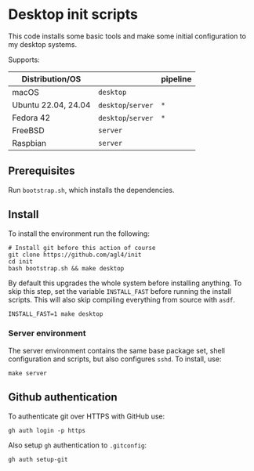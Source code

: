 # Desktop init scripts

This code installs some basic tools and make some initial configuration to my
desktop systems.

Supports:

| Distribution/OS     |                    | pipeline |
|---------------------|--------------------|----------|
| macOS               | `desktop`          |          |
| Ubuntu 22.04, 24.04 | `desktop`/`server` | `*`      |
| Fedora 42           | `desktop`/`server` | `*`      |
| FreeBSD             | `server`           |          |
| Raspbian            | `server`           |          |

## Prerequisites

Run `bootstrap.sh`, which installs the dependencies.

## Install

To install the environment run the following:

```shell
# Install git before this action of course
git clone https://github.com/agl4/init
cd init
bash bootstrap.sh && make desktop
```

By default this upgrades the whole system before installing anything. To skip
this step, set the variable `INSTALL_FAST` before running the install
scripts. This will also skip compiling everything from source with `asdf`.

```shell
INSTALL_FAST=1 make desktop
```

### Server environment

The server environment contains the same base package set, shell configuration and scripts, but also configures `sshd`. To install, use:

```shell
make server
```

## Github authentication

To authenticate git over HTTPS with GitHub use:

```shell
gh auth login -p https
```

Also setup `gh` authentication to `.gitconfig`:

```shell
gh auth setup-git
```
